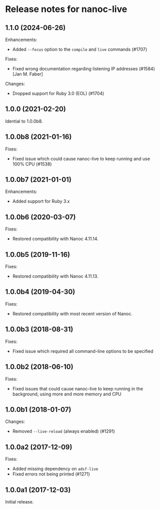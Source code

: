 # Release notes for nanoc-live

## 1.1.0 (2024-06-26)

Enhancements:

- Added `--focus` option to the `compile` and `live` commands (#1707)

Fixes:

- Fixed wrong documentation regarding listening IP addresses (#1584) [Jan M. Faber]

Changes:

- Dropped support for Ruby 3.0 (EOL) (#1704)

## 1.0.0 (2021-02-20)

Idential to 1.0.0b8.

## 1.0.0b8 (2021-01-16)

Fixes:

- Fixed issue which could cause nanoc-live to keep running and use 100% CPU (#1538)

## 1.0.0b7 (2021-01-01)

Enhancements:

- Added support for Ruby 3.x

## 1.0.0b6 (2020-03-07)

Fixes:

- Restored compatibility with Nanoc 4.11.14.

## 1.0.0b5 (2019-11-16)

Fixes:

- Restored compatibility with Nanoc 4.11.13.

## 1.0.0b4 (2019-04-30)

Fixes:

- Restored compatibility with most recent version of Nanoc.

## 1.0.0b3 (2018-08-31)

Fixes:

- Fixed issue which required all command-line options to be specified

## 1.0.0b2 (2018-06-10)

Fixes:

- Fixed issues that could cause nanoc-live to keep running in the background, using more and more memory and CPU

## 1.0.0b1 (2018-01-07)

Changes:

- Removed `--live-reload` (always enabled) (#1291)

## 1.0.0a2 (2017-12-09)

Fixes:

- Added missing dependency on `adsf-live`
- Fixed errors not being printed (#1271)

## 1.0.0a1 (2017-12-03)

Initial release.
